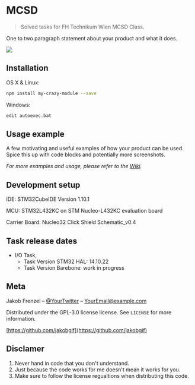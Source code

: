 # MCSD
> Solved tasks for FH Technikum Wien MCSD Class.

One to two paragraph statement about your product and what it does.

![](header.png)

## Installation

OS X & Linux:

```sh
npm install my-crazy-module --save
```

Windows:

```sh
edit autoexec.bat
```

## Usage example

A few motivating and useful examples of how your product can be used. Spice this up with code blocks and potentially more screenshots.

_For more examples and usage, please refer to the [Wiki][wiki]._

## Development setup

IDE: STM32CubeIDE Version 1.10.1

MCU: STM32L432KC on STM Nucleo-L432KC evaluation board

Carrier Board: Nucleo32 Click Shield Schematic_v0.4


## Task release dates

* I/O Task, 
    * Task Version STM32 HAL: 14.10.22
    * Task Version Barebone: work in progress

## Meta

Jakob Frenzel – [@YourTwitter](https://twitter.com/dbader_org) – YourEmail@example.com

Distributed under the GPL-3.0 license license. See ``LICENSE`` for more information.

[https://github.com/jakobgif](https://github.com/jakobgif)

## Disclamer

1. Never hand in code that you don't understand.
2. Just because the code works for me doesn't mean it works for you.
3. Make sure to follow the license regualtions when distributing this code.

<!-- Markdown link & img dfn's -->
[npm-image]: https://img.shields.io/npm/v/datadog-metrics.svg?style=flat-square
[npm-url]: https://npmjs.org/package/datadog-metrics
[npm-downloads]: https://img.shields.io/npm/dm/datadog-metrics.svg?style=flat-square
[travis-image]: https://img.shields.io/travis/dbader/node-datadog-metrics/master.svg?style=flat-square
[travis-url]: https://travis-ci.org/dbader/node-datadog-metrics
[wiki]: https://github.com/yourname/yourproject/wiki
